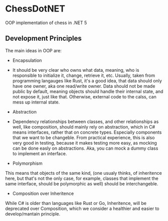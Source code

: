 # ChessDotNET
OOP implementation of chess in .NET 5


## Development Principles
The main ideas in OOP are:

* Encapsulation
 - It should be very clear who owns what data, meaning, who is responsible to initialize it, change, retrieve it, etc.
 Usually, taken from programming langauges like Rust, it's a good idea, that data should only have one owner, aka one read/write owner.
 Data should not be made public by default, meaning objects should handle their internal state, and not expose it, just like that.
 Otherwise, external code to the calss, can mess up internal state.
 
 
 * Abstraction
 - Dependency relationships between classes, and other relationships as well, like composition, should mainly rely on abstraction, which in C# means interfaces, rather that on concrete types. Especially components that we want to be changeble.
 From practical experience, this is also very good in testing, because it makes testing more easy, as mocking can be done easly on abstractions. Aka, you can mock a dummy class to implement an interface.

 * Polymorphism

 This  means that objects of the same kind, (one usualy thinks, of inheritence here, but that's not the only case, for example, classes that implement the same interface, should be polymorphic as well) should be interchangeble.

 * Composition over Inheritence

 While C# is older than languages like Rust or Go, Inheritence, will be deprecated over Composition, which we consider a healthier and easier to develop/mantain principle.